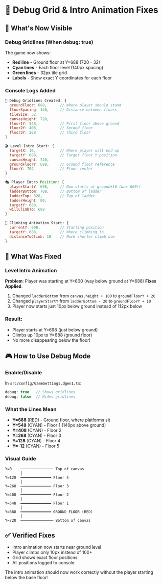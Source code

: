 # 📏 Debug Grid & Intro Animation Fixes

## 🎯 What's Now Visible

### Debug Gridlines (When debug: true)
The game now shows:
- **Red line** - Ground floor at Y=688 (720 - 32)
- **Cyan lines** - Each floor level (140px spacing)
- **Green lines** - 32px tile grid
- **Labels** - Show exact Y coordinates for each floor

### Console Logs Added
```javascript
📏 Debug Gridlines Created: {
  groundFloor: 688,      // Where player should stand
  floorSpacing: 140,     // Distance between floors
  tileSize: 32,
  canvasHeight: 720,
  floor1Y: 548,          // First floor above ground
  floor2Y: 408,          // Second floor
  floor3Y: 268           // Third floor
}

🎬 Level Intro Start: {
  targetX: 16,           // Where player will end up
  targetY: 688,          // Target floor Y position
  canvasHeight: 720,
  groundFloorY: 688,     // Ground floor reference
  floorY: 704            // Floor center
}

🎭 Player Intro Position: {
  playerStartY: 698,     // Now starts at ground+10 (was 800!)
  ladderBottom: 708,     // Bottom of ladder
  ladderTop: 628,        // Top of ladder
  ladderHeight: 80,
  targetY: 688,
  willClimbTo: 688
}

🧗 Climbing Animation Start: {
  currentY: 698,         // Starting position
  targetY: 688,          // Where climbing to
  distanceToClimb: 10    // Much shorter climb now
}
```

## 🔧 What Was Fixed

### Level Intro Animation
**Problem**: Player was starting at Y=800 (way below ground at Y=688)
**Fixes Applied**:
1. Changed `ladderBottom` from `canvas.height + 100` to `groundFloorY + 20`
2. Changed `playerStartY` from `ladderBottom - 20` to `groundFloorY + 10`
3. Player now starts just 10px below ground instead of 112px below

### Result:
- Player starts at Y=698 (just below ground)
- Climbs up 10px to Y=688 (ground floor)
- No more disappearing below the floor!

## 🎮 How to Use Debug Mode

### Enable/Disable
In `src/config/GameSettings.dgen1.ts`:
```typescript
debug: true   // Shows gridlines
debug: false  // Hides gridlines
```

### What the Lines Mean
- **Y=688** (RED) - Ground floor, where platforms sit
- **Y=548** (CYAN) - Floor 1 (140px above ground)
- **Y=408** (CYAN) - Floor 2
- **Y=268** (CYAN) - Floor 3
- **Y=128** (CYAN) - Floor 4
- **Y=-12** (CYAN) - Floor 5

### Visual Guide
```
Y=0    ─────────────── Top of canvas
       │
Y=128  ━━━━━━━━━━━━━━ Floor 4
       │
Y=268  ━━━━━━━━━━━━━━ Floor 3
       │
Y=408  ━━━━━━━━━━━━━━ Floor 2
       │
Y=548  ━━━━━━━━━━━━━━ Floor 1
       │
Y=688  ━━━━━━━━━━━━━━ GROUND FLOOR (RED)
       │
Y=720  ─────────────── Bottom of canvas
```

## ✅ Verified Fixes
- Intro animation now starts near ground level
- Player climbs only 10px instead of 100+
- Grid shows exact floor positions
- All positions logged to console

The intro animation should now work correctly without the player starting below the base floor!